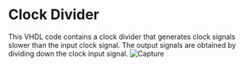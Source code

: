 # Clock Divider
This VHDL code contains a clock divider that generates clock signals slower than the input clock signal. The output signals are obtained by dividing down the clock input signal. 
![Capture](https://github.com/kiba6563/VHDL/assets/127403893/706f6c72-07b2-4ca2-97cb-d19edece59e6)
